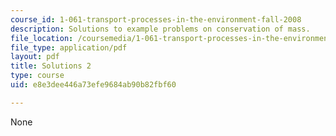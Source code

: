 ```yaml
---
course_id: 1-061-transport-processes-in-the-environment-fall-2008
description: Solutions to example problems on conservation of mass.
file_location: /coursemedia/1-061-transport-processes-in-the-environment-fall-2008/e8e3dee446a73efe9684ab90b82fbf60_solutions2.pdf
file_type: application/pdf
layout: pdf
title: Solutions 2
type: course
uid: e8e3dee446a73efe9684ab90b82fbf60

---
```

None